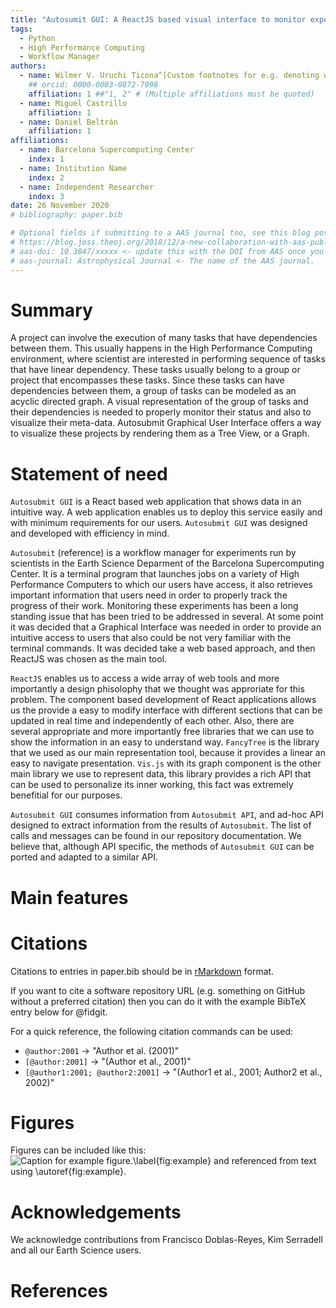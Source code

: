 ```yaml
---
title: "Autosumit GUI: A ReactJS based visual interface to monitor experiments in a High Performance Computing environment"
tags:
  - Python
  - High Performance Computing
  - Workflow Manager
authors:
  - name: Wilmer V. Uruchi Ticona^[Custom footnotes for e.g. denoting who the corresponding author is can be included like this.]
    ## orcid: 0000-0003-0872-7098
    affiliation: 1 ##"1, 2" # (Multiple affiliations must be quoted)
  - name: Miguel Castrillo
    affiliation: 1
  - name: Daniel Beltrán
    affiliation: 1
affiliations:
  - name: Barcelona Supercomputing Center 
    index: 1
  - name: Institution Name
    index: 2
  - name: Independent Researcher
    index: 3
date: 26 November 2020
# bibliography: paper.bib

# Optional fields if submitting to a AAS journal too, see this blog post:
# https://blog.joss.theoj.org/2018/12/a-new-collaboration-with-aas-publishing
# aas-doi: 10.3847/xxxxx <- update this with the DOI from AAS once you know it.
# aas-journal: Astrophysical Journal <- The name of the AAS journal.
---
```


# Summary

A project can involve the execution of many tasks that have dependencies between them.
This usually happens in the High Performance Computing environment, where scientist are interested in performing sequence of tasks
that have linear dependency. These tasks usually belong to a group or project that encompasses these tasks.
Since these tasks can have dependencies between them, a group of tasks can be modeled as an acyclic directed graph.
A visual representation of the group of tasks and their dependencies is needed to properly monitor their status and also to visualize
their meta-data. Autosubmit Graphical User Interface offers a way to visualize these projects by rendering them as a Tree View, or a Graph.

# Statement of need

`Autosubmit GUI` is a React based web application that shows data in an intuitive way. A web application enables us to deploy this service easily and with minimum requirements for our users. `Autosubmit GUI` was designed and developed with efficiency in mind.

`Autosubmit` (reference) is a workflow manager for experiments run by scientists in the Earth Science Deparment of the Barcelona Supercomputing Center. It is a terminal program that launches jobs on a variety of High Performance Computers to which our users have access, it also retrieves important information that users need in order to properly track the progress of their work. Monitoring these experiments has been a long standing issue that has been tried to be addressed in several. At some point it was decided that a Graphical Interface was needed in order to provide an intuitive access to users that also could be not very familiar with the terminal commands. It was decided take a web based approach, and then ReactJS was chosen as the main tool.

`ReactJS` enables us to access a wide array of web tools and more importantly a design phisolophy that we thought was approriate for this problem. The component based development of React applications allows us the provide a easy to modify interface with different sections that can be updated in real time and independently of each other. Also, there are several appropriate and more importantly free libraries that we can use to show the information in an easy to understand way. `FancyTree` is the library that we used as our main representation tool, because it provides a linear an easy to navigate presentation. `Vis.js` with its graph component is the other main library we use to represent data, this library provides a rich API that can be used to personalize its inner working, this fact was extremely benefitial for our purposes.

`Autosubmit GUI` consumes information from `Autosubmit API`, and ad-hoc API designed to extract information from the results of `Autosubmit`. The list of calls and messages can be found in our repository documentation. We believe that, although API specific, the methods of `Autosubmit GUI` can be ported and adapted to a similar API.

# Main features

<!-- Single dollars ($) are required for inline mathematics e.g. $f(x) = e^{\pi/x}$

Double dollars make self-standing equations:

$$
\Theta(x) = \left\{\begin{array}{l}
0\textrm{ if } x < 0\cr
1\textrm{ else}
\end{array}\right.
$$

You can also use plain \LaTeX for equations
\begin{equation}\label{eq:fourier}
\hat f(\omega) = \int\_{-\infty}^{\infty} f(x) e^{i\omega x} dx
\end{equation}
and refer to \autoref{eq:fourier} from text. -->

# Citations

<!-- Work in progress -->

Citations to entries in paper.bib should be in
[rMarkdown](http://rmarkdown.rstudio.com/authoring_bibliographies_and_citations.html)
format.

If you want to cite a software repository URL (e.g. something on GitHub without a preferred
citation) then you can do it with the example BibTeX entry below for @fidgit.

For a quick reference, the following citation commands can be used:

- `@author:2001` -> "Author et al. (2001)"
- `[@author:2001]` -> "(Author et al., 2001)"
- `[@author1:2001; @author2:2001]` -> "(Author1 et al., 2001; Author2 et al., 2002)"

# Figures

<!-- Work in progress -->

Figures can be included like this:
![Caption for example figure.\label{fig:example}](figure.png)
and referenced from text using \autoref{fig:example}.

# Acknowledgements

We acknowledge contributions from Francisco Doblas-Reyes, Kim Serradell and all our Earth Science users.

# References
